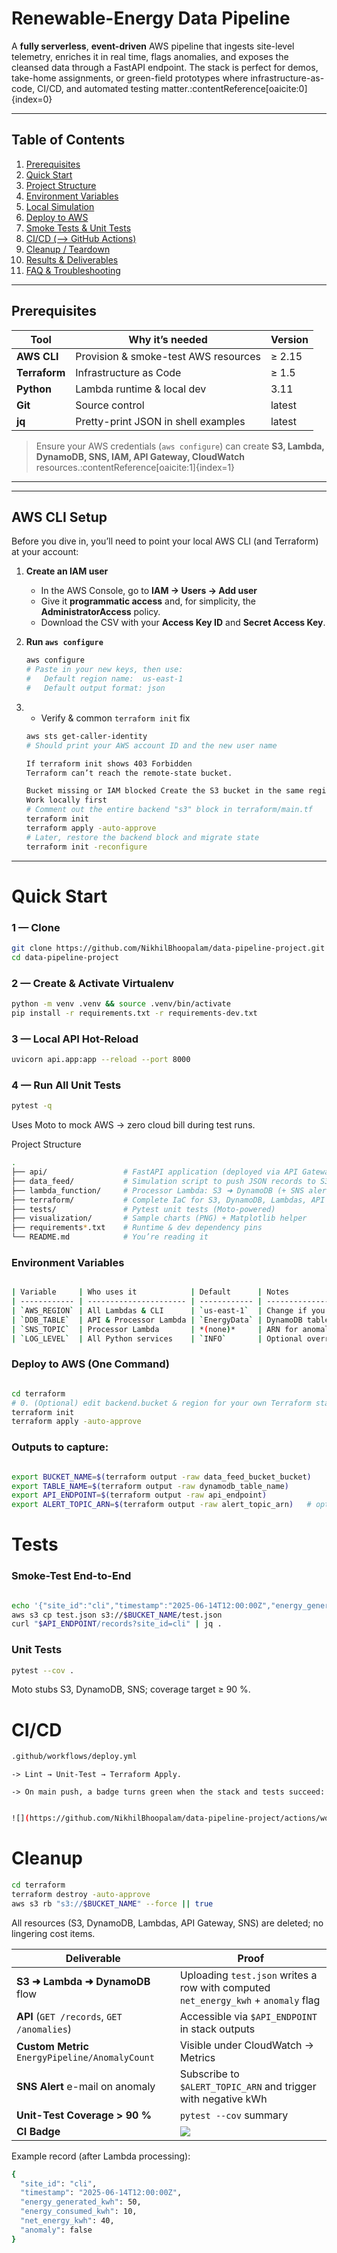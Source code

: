 #  Renewable-Energy Data Pipeline

A **fully serverless**, **event-driven** AWS pipeline that ingests site-level telemetry, enriches it in real time, flags anomalies, and exposes the cleansed data through a FastAPI endpoint. The stack is perfect for demos, take-home assignments, or green-field prototypes where infrastructure-as-code, CI/CD, and automated testing matter.:contentReference[oaicite:0]{index=0}  

---

## Table of Contents
1. [Prerequisites](#prerequisites)
2. [Quick Start](#quick-start)
3. [Project Structure](#project-structure)
4. [Environment Variables](#environment-variables)
5. [Local Simulation](#local-simulation)
6. [Deploy to AWS](#deploy-to-aws)
7. [Smoke Tests & Unit Tests](#tests)
8. [CI/CD (--> GitHub Actions)](#cicd)
9. [Cleanup / Teardown](#cleanup)
10. [Results & Deliverables](#results--deliverables)
11. [FAQ & Troubleshooting](#faq--troubleshooting)

---

##  Prerequisites  <a id="prerequisites"></a>

| Tool | Why it’s needed | Version |
|------|-----------------|---------|
| **AWS CLI** | Provision & smoke-test AWS resources | ≥ 2.15 |
| **Terraform** | Infrastructure as Code | ≥ 1.5 |
| **Python** | Lambda runtime & local dev | 3.11 |
| **Git** | Source control | latest |
| **jq** | Pretty-print JSON in shell examples | latest |

> Ensure your AWS credentials (`aws configure`) can create **S3, Lambda, DynamoDB, SNS, IAM, API Gateway, CloudWatch** resources.:contentReference[oaicite:1]{index=1}  

---
---

##  AWS CLI Setup  <a id="configure-aws"></a>

Before you dive in, you’ll need to point your local AWS CLI (and Terraform) at your account:

1. **Create an IAM user**  
   - In the AWS Console, go to **IAM → Users → Add user**  
   - Give it **programmatic access** and, for simplicity, the **AdministratorAccess** policy. 
   - Download the CSV with your **Access Key ID** and **Secret Access Key**.

2. **Run `aws configure`**  
   ```bash
   aws configure
   # Paste in your new keys, then use:
   #   Default region name:  us-east-1
   #   Default output format: json
   ```

3. * Verify & common `terraform init` fix 
    ```bash
    aws sts get-caller-identity
    # Should print your AWS account ID and the new user name

    ```

    ``` bash
    If terraform init shows 403 Forbidden
    Terraform can’t reach the remote-state bucket.

    Bucket missing or IAM blocked Create the S3 bucket in the same region and grant your IAM user full access (s3:*) on that bucket.
    Work locally first
    # Comment out the entire backend "s3" block in terraform/main.tf
    terraform init
    terraform apply -auto-approve
    # Later, restore the backend block and migrate state
    terraform init -reconfigure
    ```

---

# Quick Start  <a id="quick-start"></a>

### 1 — Clone
```bash
git clone https://github.com/NikhilBhoopalam/data-pipeline-project.git
cd data-pipeline-project
```

### 2 — Create & Activate Virtualenv
```bash
python -m venv .venv && source .venv/bin/activate
pip install -r requirements.txt -r requirements-dev.txt
```

### 3 —  Local API Hot-Reload
```bash
uvicorn api.app:app --reload --port 8000
```

### 4 —   Run All Unit Tests
```bash
pytest -q
```
Uses Moto to mock AWS → zero cloud bill during test runs.

Project Structure <a id="project-structure"></a>
```bash
.
├── api/                 # FastAPI application (deployed via API Gateway + Lambda)
├── data_feed/           # Simulation script to push JSON records to S3
├── lambda_function/     # Processor Lambda: S3 ➜ DynamoDB (+ SNS alerts)
├── terraform/           # Complete IaC for S3, DynamoDB, Lambdas, API GW, SNS
├── tests/               # Pytest unit tests (Moto-powered)
├── visualization/       # Sample charts (PNG) + Matplotlib helper
├── requirements*.txt    # Runtime & dev dependency pins
└── README.md            # You’re reading it 

```

### Environment Variables <a id="environment-variables"></a>

``` bash

| Variable     | Who uses it            | Default      | Notes                                   |
| ------------ | ---------------------- | ------------ | --------------------------------------- |
| `AWS_REGION` | All Lambdas & CLI      | `us-east-1`  | Change if you want to  deploy elsewhere |
| `DDB_TABLE`  | API & Processor Lambda | `EnergyData` | DynamoDB table name                     |
| `SNS_TOPIC`  | Processor Lambda       | *(none)*     | ARN for anomaly alerts                  |
| `LOG_LEVEL`  | All Python services    | `INFO`       | Optional override                       |
```

### Deploy to AWS (One Command) <a id="deploy-to-aws"></a>
``` bash

cd terraform
# 0. (Optional) edit backend.bucket & region for your own Terraform state
terraform init
terraform apply -auto-approve
```
### Outputs to capture:

``` bash 

export BUCKET_NAME=$(terraform output -raw data_feed_bucket_bucket)
export TABLE_NAME=$(terraform output -raw dynamodb_table_name)
export API_ENDPOINT=$(terraform output -raw api_endpoint)
export ALERT_TOPIC_ARN=$(terraform output -raw alert_topic_arn)   # optional SNS
```

# Tests <a id="tests"></a>

### Smoke-Test End-to-End

``` bash

echo '{"site_id":"cli","timestamp":"2025-06-14T12:00:00Z","energy_generated_kwh":50,"energy_consumed_kwh":10}' > test.json
aws s3 cp test.json s3://$BUCKET_NAME/test.json
curl "$API_ENDPOINT/records?site_id=cli" | jq .

```
### Unit Tests

```bash
pytest --cov .
```
Moto stubs S3, DynamoDB, SNS; coverage target ≥ 90 %.

# CI/CD <a id="cicd"></a>
```bash 
.github/workflows/deploy.yml
```
    -> Lint → Unit-Test → Terraform Apply.

    -> On main push, a badge turns green when the stack and tests succeed:
``` bash 

![](https://github.com/NikhilBhoopalam/data-pipeline-project/actions/workflows/deploy.yml/badge.svg)
```

# Cleanup <a id="cleanup"></a>
``` bash
cd terraform
terraform destroy -auto-approve
aws s3 rb "s3://$BUCKET_NAME" --force || true
```
All resources (S3, DynamoDB, Lambdas, API Gateway, SNS) are deleted; no lingering cost items.








| Deliverable                                     | Proof                                                                                      |
| ----------------------------------------------- | ------------------------------------------------------------------------------------------ |
| **S3 ➜ Lambda ➜ DynamoDB** flow                 | Uploading `test.json` writes a row with computed `net_energy_kwh` + `anomaly` flag         |
| **API** (`GET /records`, `GET /anomalies`)      | Accessible via `$API_ENDPOINT` in stack outputs                                            |
| **Custom Metric** `EnergyPipeline/AnomalyCount` | Visible under CloudWatch → Metrics                                                         |
| **SNS Alert** e-mail on anomaly                 | Subscribe to `$ALERT_TOPIC_ARN` and trigger with negative kWh                              |
| **Unit-Test Coverage > 90 %**                   | `pytest --cov` summary                                                                     |
| **CI Badge**                                    | ![](https://github.com/NikhilBhoopalam/data-pipeline-project/actions/workflows/deploy.yml/badge.svg) |


Example record (after Lambda processing):

```bash
{
  "site_id": "cli",
  "timestamp": "2025-06-14T12:00:00Z",
  "energy_generated_kwh": 50,
  "energy_consumed_kwh": 10,
  "net_energy_kwh": 40,
  "anomaly": false
}

```


